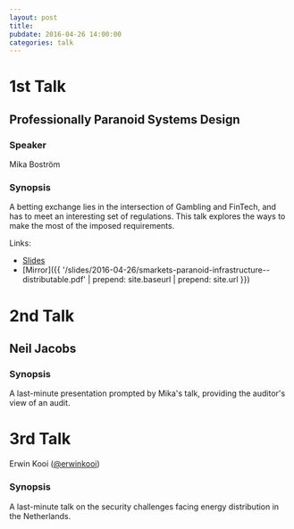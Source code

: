 ```yaml
---
layout: post
title: 
pubdate: 2016-04-26 14:00:00
categories: talk
---
```


# 1st Talk

## Professionally Paranoid Systems Design


### Speaker

Mika Boström

### Synopsis

A betting exchange lies in the intersection of Gambling and FinTech, and has to meet an
interesting set of regulations. This talk explores the ways to make the most of the imposed
requirements.

Links:

- [Slides](http://bostik.iki.fi/dc4420/smarkets-paranoid-infrastructure--distributable.pdf)
- [Mirror]({{ '/slides/2016-04-26/smarkets-paranoid-infrastructure--distributable.pdf'  | prepend: site.baseurl | prepend: site.url }})


# 2nd Talk

## Neil Jacobs

### Synopsis

A last-minute presentation prompted by Mika's talk, providing the auditor's view of an audit.


# 3rd Talk

Erwin Kooi ([@erwinkooi](https://twitter.com/erwinkooi))

### Synopsis

A last-minute talk on the security challenges facing energy distribution in the Netherlands.

